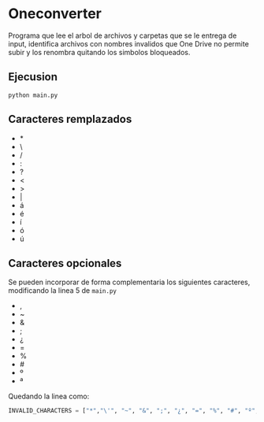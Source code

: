 # Oneconverter

Programa que lee el arbol de archivos y carpetas que se le entrega de input, identifica archivos con nombres invalidos que One Drive no permite subir y los renombra quitando los simbolos bloqueados.

## Ejecusion

```shell
python main.py
```

## Caracteres remplazados

- \*
- \
- /
- :
- ?
- <
- \>
- |
- á
- é
- í
- ó
- ú

## Caracteres opcionales

Se pueden incorporar de forma complementaria los siguientes caracteres, modificando la linea 5 de `main.py`

- ,
- ~
- &
- ;
- ¿
- =
- %
- \#
- º
- ª

Quedando la linea como:

```python
INVALID_CHARACTERS = ["*","\'", "~", "&", ";", "¿", "=", "%", "#", "º", "º", "+", "\\", "/", ":", "?", "\"", ">", "<", "^", "|", "  "]
```
